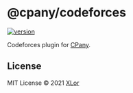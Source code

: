 # @cpany/codeforces

[![version](https://img.shields.io/npm/v/@cpany/codeforces?color=rgb%2850%2C203%2C86%29&label=cpany)](https://www.npmjs.com/package/@cpany/codeforces)

Codeforces plugin for [CPany](https://github.com/cpanyjs/CPany).

## License

MIT License © 2021 [XLor](https://github.com/yjl9903)
